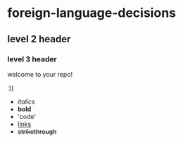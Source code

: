 # foreign-language-decisions
## level 2 header
### level 3 header

welcome to your repo!

:))

- *italics*
- **bold**
- 'code'
- [links](rmarkdown.rstudio.com)
- ~~strikethrough~~

